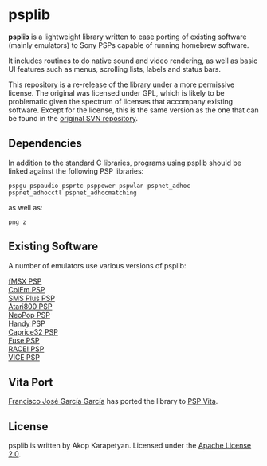 psplib
======

**psplib** is a lightweight library written to ease porting of existing
software (mainly emulators) to Sony PSPs capable of running homebrew software.

It includes routines to do native sound and video rendering, as well as basic
UI features such as menus, scrolling lists, labels and status bars.


This repository is a re-release of the library under a more permissive license.
The original was licensed under GPL, which is likely to be problematic given
the spectrum of licenses that accompany existing software. Except for the
license, this is the same version as the one that can be found in the
[original SVN repository](http://svn.akop.org/psp/trunk/libpsp).

Dependencies
------------

In addition to the standard C libraries, programs using psplib should be linked
against the following PSP libraries: 

```
pspgu pspaudio psprtc psppower pspwlan pspnet_adhoc
pspnet_adhocctl pspnet_adhocmatching
```

as well as:

```
png z
```

Existing Software
-----------------

A number of emulators use various versions of psplib:

[fMSX PSP](http://psp.akop.org/fmsx)  
[ColEm PSP](http://psp.akop.org/colem)  
[SMS Plus PSP](http://psp.akop.org/smsplus)  
[Atari800 PSP](http://psp.akop.org/atari800)  
[NeoPop PSP](http://psp.akop.org/neopop)  
[Handy PSP](http://psp.akop.org/handy)  
[Caprice32 PSP](http://psp.akop.org/caprice32)  
[Fuse PSP](http://psp.akop.org/fuse)  
[RACE! PSP](http://psp.akop.org/race)  
[VICE PSP](http://psp.akop.org/vice)  

Vita Port
---------

[Francisco José García García](https://github.com/frangarcj) has ported the
library to [PSP Vita](https://github.com/frangarcj/psplib4vita).

License
-------
psplib is written by Akop Karapetyan.
Licensed under the
[Apache License 2.0](http://www.apache.org/licenses/LICENSE-2.0).

